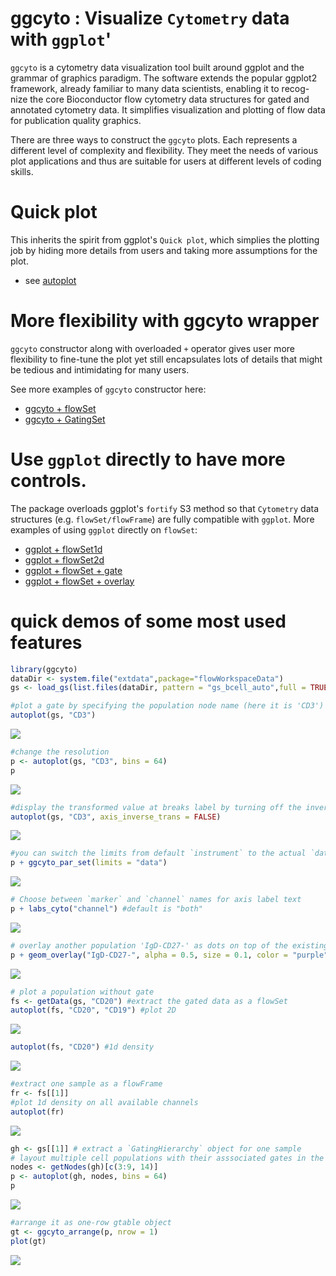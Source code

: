 # ggcyto : Visualize `Cytometry` data with `ggplot`'



`ggcyto` is a cytometry data visualization tool built around ggplot and the grammar of graphics paradigm. The software extends the popular ggplot2 framework, already familiar to many data scientists, enabling it to recog-nize the core Bioconductor flow cytometry data structures for gated and annotated cytometry data. It simplifies visualization and plotting of flow data for publication quality graphics. 


There are three ways to construct the `ggcyto` plots. Each represents a different level of complexity and flexibility.  They meet the needs of various plot applications and thus are suitable for users at different levels of coding skills.

# Quick plot

This inherits the spirit from ggplot's `Quick plot`, which simplies the plotting job by hiding more details from users and taking more assumptions for the plot.

* see [autoplot](vignettes/autoplot.md)

# More flexibility with **ggcyto** wrapper

`ggcyto` constructor along with overloaded `+` operator gives user more flexibility to fine-tune the plot yet still encapsulates lots of details that might be tedious and intimidating for many users.

See more examples of `ggcyto` constructor here:

* [ggcyto + flowSet](vignettes/ggcyto.flowSet.md)
* [ggcyto + GatingSet](vignettes/ggcyto.GatingSet.md)

# Use `ggplot` directly to have more controls. 
The package overloads ggplot's `fortify` S3 method so that `Cytometry` data structures (e.g. `flowSet/flowFrame`) are fully compatible with `ggplot`. More examples of using `ggplot` directly on `flowSet`:

* [ggplot + flowSet1d](vignettes/advanced/ggplot.flowSet.1d.md)
* [ggplot + flowSet2d](vignettes/advanced/ggplot.flowSet.2d.md)
* [ggplot + flowSet + gate](vignettes/advanced/ggplot.flowSet.gate.md)
* [ggplot + flowSet + overlay](vignettes/advanced/ggplot.flowSet.overlay.md)

# quick demos of some most used features 


```r
library(ggcyto)
dataDir <- system.file("extdata",package="flowWorkspaceData")
gs <- load_gs(list.files(dataDir, pattern = "gs_bcell_auto",full = TRUE))
```




```r
#plot a gate by specifying the population node name (here it is 'CD3')
autoplot(gs, "CD3")
```

![](README_files/figure-html/unnamed-chunk-4-1.png)<!-- -->

```r
#change the resolution
p <- autoplot(gs, "CD3", bins = 64)
p
```

![](README_files/figure-html/unnamed-chunk-4-2.png)<!-- -->

```r
#display the transformed value at breaks label by turning off the inverse transform
autoplot(gs, "CD3", axis_inverse_trans = FALSE)
```

![](README_files/figure-html/unnamed-chunk-4-3.png)<!-- -->

```r
#you can switch the limits from default `instrument` to the actual `data` range
p + ggcyto_par_set(limits = "data")
```

![](README_files/figure-html/unnamed-chunk-4-4.png)<!-- -->

```r
# Choose between `marker` and `channel` names for axis label text
p + labs_cyto("channel") #default is "both"
```

![](README_files/figure-html/unnamed-chunk-4-5.png)<!-- -->

```r
# overlay another population 'IgD-CD27-' as dots on top of the existing plot
p + geom_overlay("IgD-CD27-", alpha = 0.5, size = 0.1, color = "purple")
```

![](README_files/figure-html/unnamed-chunk-4-6.png)<!-- -->

```r
# plot a population without gate
fs <- getData(gs, "CD20") #extract the gated data as a flowSet
autoplot(fs, "CD20", "CD19") #plot 2D
```

![](README_files/figure-html/unnamed-chunk-4-7.png)<!-- -->


```r
autoplot(fs, "CD20") #1d density
```

![](README_files/figure-html/unnamed-chunk-5-1.png)<!-- -->

```r
#extract one sample as a flowFrame
fr <- fs[[1]]
#plot 1d density on all available channels
autoplot(fr)
```

![](README_files/figure-html/unnamed-chunk-6-1.png)<!-- -->

 

```r
gh <- gs[[1]] # extract a `GatingHierarchy` object for one sample
# layout multiple cell populations with their asssociated gates in the same plot.
nodes <- getNodes(gh)[c(3:9, 14)]
p <- autoplot(gh, nodes, bins = 64)
p
```

![](README_files/figure-html/unnamed-chunk-7-1.png)<!-- -->


```r
#arrange it as one-row gtable object
gt <- ggcyto_arrange(p, nrow = 1)
plot(gt)
```

![](README_files/figure-html/unnamed-chunk-8-1.png)<!-- -->



